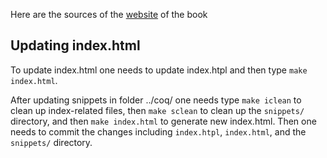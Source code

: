 Here are the sources of the [website](https://math-comp.github.io/mcb/) of the book

## Updating index.html
To update index.html one needs to update index.htpl and then type 
`make index.html`.

After updating snippets in folder ../coq/ one needs type `make iclean` to clean
up index-related files, then `make sclean` to clean up the `snippets/`
directory, and then `make index.html` to generate new index.html. Then one 
needs to commit the changes including `index.htpl`, `index.html`, and
the `snippets/` directory.
